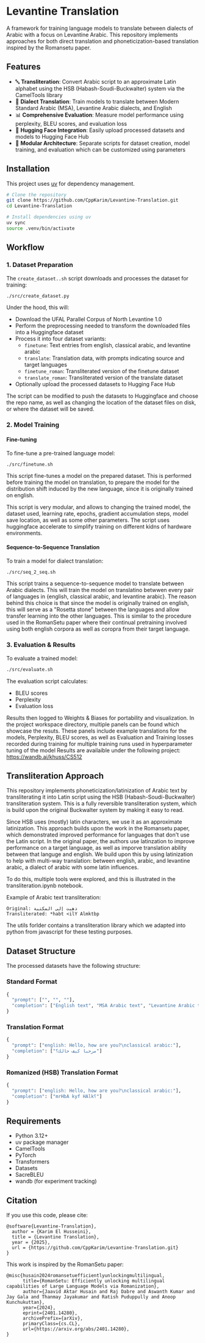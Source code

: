 # Levantine Translation

A framework for training language models to translate between dialects of Arabic with a focus on Levantine Arabic. This repository implements approaches for both direct translation and phoneticization-based translation inspired by the Romansetu paper.

## Features

- 🔤 **Transliteration**: Convert Arabic script to an approximate Latin alphabet using the HSB (Habash-Soudi-Buckwalter) system via the CamelTools library
- 🔄 **Dialect Translation**: Train models to translate between Modern Standard Arabic (MSA), Levantine Arabic dialects, and English
- 📊 **Comprehensive Evaluation**: Measure model performance using perplexity, BLEU scores, and evaluation loss
- 🤗 **Hugging Face Integration**: Easily upload processed datasets and models to Hugging Face Hub
- 🧩 **Modular Architecture**: Separate scripts for dataset creation, model training, and evaluation which can be customized using parameters

## Installation

This project uses [uv](https://github.com/astral-sh/uv) for dependency management.

```bash
# Clone the repository
git clone https://github.com/CppKarim/Levantine-Translation.git
cd Levantine-Translation

# Install dependencies using uv
uv sync
source .venv/bin/activate  
```

## Workflow

### 1. Dataset Preparation

The `create_dataset..sh` script downloads and processes the dataset for training:

```bash
./src/create_dataset.py 
```

Under the hood, this will:
- Download the UFAL Parallel Corpus of North Levantine 1.0
- Perform the preprocessing needed to transform the downloaded files into a Huggingface dataset
- Process it into four dataset variants:
  - `finetune`: Text entries from english, classical arabic, and levantine arabic
  - `translate`: Translation data, with prompts indicating source and target languages
  - `finetune_roman`: Transliterated version of the finetune dataset
  - `translate_roman`: Transliterated version of the translate dataset
- Optionally upload the processed datasets to Hugging Face Hub

The script can be modified to push the datasets to Huggingface and choose the repo name, as well as changing the location of the dataset files on disk, or where the dataset will be saved.

### 2. Model Training

#### Fine-tuning

To fine-tune a pre-trained language model:

```bash
./src/finetune.sh
```

This script fine-tunes a model on the prepared dataset. This is performed before training the model on translation, to prepare the model for the distribution shift induced by the new language, since it is originally trained on english.

This script is very modular, and allows to changing the trained model, the dataset used, learning rate, epochs, gradient accumulation steps, model save location, as well as some other parameters. The script uses huggingface accelerate to simplify training on different kidns of hardware environments.

#### Sequence-to-Sequence Translation

To train a model for dialect translation:

```bash
./src/seq_2_seq.sh
```

This script trains a sequence-to-sequence model to translate between Arabic dialects. This will train the model on translatino betwwen every pair of languages in {english, classical arabic, and levantine arabic}. The reason behind this choice is that since the model is originally trained on english, this will serve as a "Rosetta stone" between the languages and allow transfer learning into the other languages. This is similar to the procedure used in the RomanSetu paper where their continual pretraining involved using both english corpora as well as coropra from their target language.

### 3. Evaluation & Results

To evaluate a trained model:

```bash
./src/evaluate.sh 
```

The evaluation script calculates:
- BLEU scores
- Perplexity
- Evaluation loss

Results then logged to Weights & Biases for portability and visualization. In the project workspace directory, multiple panels can be found which showcase the resuts. These panels include example translations for the models, Perplexity, BLEU scores, as well as Evaluation and Training losses recorded during training for multiple training runs used in hyperparameter tuning of the model
Results are availaible under the following project:
https://wandb.ai/khuss/CS512



## Transliteration Approach

This repository implements phoneticization/latinization of Arabic text by transliterating it into Latin script using the HSB (Habash-Soudi-Buckwalter) transliteration system. This is a fully reversible transliteration system, which is build upon the original Buckwalter system by making it easy to read. 

Since HSB uses (mostly) latin characters, we use it as an approximate latinization. This approach builds upon the work in the Romansetu paper, which demonstrated improved performance for languages that don't use the Latin script. In the original paper, the authors use latinzation to improve performance on a target language, as well as imporve translation ability between that languge and english. We build upon this by using latinization to help with multi-way translation: between english, arabic, and levantine arabic, a dialect of arabic with some latin influences.

To do this, multiple tools were explored, and this is illustrated in the transliteration.ipynb notebook. 

Example of Arabic text transliteration:
```
Original: ذهبت إلى المكتبة
Transliterated: *habt <ilY Almktbp
```

The utils forlder contains a transliteration library which we adapted into python from javascript for these testing purposes.
## Dataset Structure

The processed datasets have the following structure:

### Standard Format
```python
{
  "prompt": ["", "", ""],
  "completion": ["English text", "MSA Arabic text", "Levantine Arabic text"]
}
```

### Translation Format
```python
{
  "prompt": ["english: Hello, how are you?\nclassical arabic:"],
  "completion": ["مرحبا كيف حالك؟"]
}
```

### Romanized (HSB) Translation Format
```python
{
  "prompt": ["english: Hello, how are you?\nclassical arabic:"],
  "completion": ["mrHbA kyf HAlk؟"]
}
```

## Requirements

- Python 3.12+
- uv package manager
- CamelTools
- PyTorch
- Transformers
- Datasets
- SacreBLEU
- wandb (for experiment tracking)

## Citation

If you use this code, please cite:

```
@software{Levantine-Translation},
  author = {Karim El Husseini},
  title = {Levantine Translation},
  year = {2025},
  url = {https://github.com/CppKarim/Levantine-Translation.git}
}
```

This work is inspired by the RomanSetu paper:

```
@misc{husain2024romansetuefficientlyunlockingmultilingual,
      title={RomanSetu: Efficiently unlocking multilingual capabilities of Large Language Models via Romanization}, 
      author={Jaavid Aktar Husain and Raj Dabre and Aswanth Kumar and Jay Gala and Thanmay Jayakumar and Ratish Puduppully and Anoop Kunchukuttan},
      year={2024},
      eprint={2401.14280},
      archivePrefix={arXiv},
      primaryClass={cs.CL},
      url={https://arxiv.org/abs/2401.14280}, 
}
```

